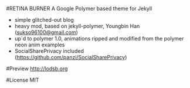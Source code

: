 #RETINA BURNER
A Google Polymer based theme for Jekyll
* simple glitched-out blog
* heavy mod, based on jekyll-polymer, Youngbin Han (sukso96100@gmail.com)
* up`d to polymer 1.0, animations ripped and modified from the polymer neon anim examples
* SocialSharePrivacy included (https://github.com/panzi/SocialSharePrivacy)

#Preview
http://lodsb.org

#License
MIT
